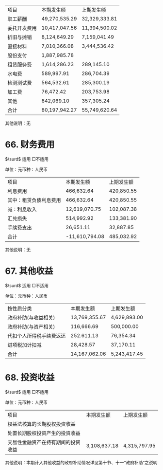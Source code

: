 <html><body><table><tr><td>项目</td><td>本期发生额</td><td>上期发生额</td></tr><tr><td>职工薪酬</td><td>49,270,535.29</td><td>32,329,333.81</td></tr><tr><td>委托开发费用</td><td>10,417,047.56</td><td>11,394,500.02</td></tr><tr><td>折旧与摊销</td><td>8,124,649.29</td><td>7,159,041.49</td></tr><tr><td>直接材料</td><td>7,010,366.08</td><td>3,444,536.42</td></tr><tr><td>股份支付</td><td>1,887,985.78</td><td></td></tr><tr><td>租赁服务费</td><td>1,614,286.23</td><td>289,145.10</td></tr><tr><td>水电费</td><td>589,997.91</td><td>286,704.39</td></tr><tr><td>检测测试费</td><td>564,532.61</td><td>285,300.19</td></tr><tr><td>加工费</td><td>76,472.42</td><td>203,753.98</td></tr><tr><td>其他</td><td>642,069.10</td><td>357,305.24</td></tr><tr><td>合计</td><td>80,197,942.27</td><td>55,749,620.64</td></tr></table></body></html>

其他说明：无  

# 66. 财务费用  

$\surd$ 适用 □不适用  

单位：元币种：人民币  


<html><body><table><tr><td>项目</td><td>本期发生额</td><td>上期发生额</td></tr><tr><td>利息费用</td><td>466,632.64</td><td>420,850.55</td></tr><tr><td>其中：租赁负债利息费用</td><td>466,632.64</td><td>420,850.55</td></tr><tr><td>减：利息收入</td><td>12,619,070.75</td><td>102,087.38</td></tr><tr><td>汇兑损失</td><td>514,992.92</td><td>133,381.90</td></tr><tr><td>手续费支出</td><td>26,651.11</td><td>32,887.85</td></tr><tr><td>合计</td><td>-11,610,794.08</td><td>485,032.92</td></tr></table></body></html>

其他说明：无  

# 67. 其他收益  

$\surd$ 适用 □不适用  

单位：元币种：人民币  


<html><body><table><tr><td>按性质分类</td><td>本期发生额</td><td>上期发生额</td></tr><tr><td>政府补助(与收益相关)</td><td>13,769,355.67</td><td>4,629,893.00</td></tr><tr><td>政府补助(与资产相关)</td><td>116,666.69</td><td>500,000.00</td></tr><tr><td>代扣个人所得税手续费返还</td><td>252.611.13</td><td>76,354.34</td></tr><tr><td>进项税加计扣减</td><td>28,428.57</td><td>37,170.11</td></tr><tr><td>合计</td><td>14,167,062.06</td><td>5,243,417.45</td></tr></table></body></html>  

# 68. 投资收益  

$\surd$ 适用 □不适用  

单位：元币种：人民币  


<html><body><table><tr><td>项目</td><td>本期发生额</td><td>上期发生额</td></tr><tr><td>权益法核算的长期股权投资收益</td><td></td><td></td></tr><tr><td>处置长期股权投资产生的投资收益</td><td></td><td></td></tr><tr><td>交易性金融资产在持有期间的投资 收益</td><td>3,108,637.18</td><td>4,315,797.95</td></tr></table></body></html>

其他说明：本期计入其他收益的政府补助情况详见第十节、十一“政府补助”之说明  